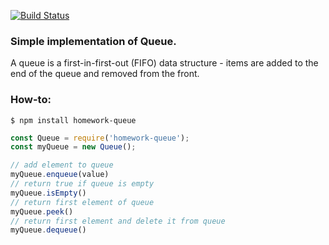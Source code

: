 [![Build Status](https://travis-ci.org/k03mad/homework-queue.svg?branch=master)](https://travis-ci.org/k03mad/homework-queue)

### Simple implementation of Queue.

A queue is a first-in-first-out (FIFO) data structure - items are added to the end of the queue and removed from the front.

### How-to:

```node
$ npm install homework-queue
```

```js
const Queue = require('homework-queue');
const myQueue = new Queue();

// add element to queue
myQueue.enqueue(value)
// return true if queue is empty
myQueue.isEmpty()
// return first element of queue
myQueue.peek()
// return first element and delete it from queue
myQueue.dequeue()
```
